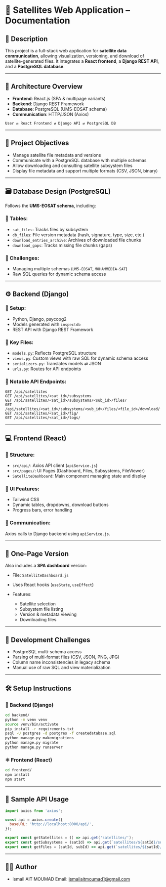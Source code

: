 # 📡 Satellites Web Application – Documentation

## 📝 Description

This project is a full-stack web application for **satellite data communication**, allowing visualization, versioning, and download of satellite-generated files. It integrates a **React frontend**, a **Django REST API**, and a **PostgreSQL database**.

---

## 🧩 Architecture Overview

* **Frontend**: React.js (SPA & multipage variants)
* **Backend**: Django REST Framework
* **Database**: PostgreSQL (UMS-EOSAT schema)
* **Communication**: HTTP/JSON (Axios)

```text
User ⇄ React Frontend ⇄ Django API ⇄ PostgreSQL DB
```

---

## 🎯 Project Objectives

* Manage satellite file metadata and versions
* Communicate with a PostgreSQL database with multiple schemas
* Allow downloading and consulting satellite subsystem files
* Display file metadata and support multiple formats (CSV, JSON, binary)

---

## 🗃️ Database Design (PostgreSQL)

Follows the **UMS-EOSAT schema**, including:

### 🧱 Tables:

* `sat_files`: Tracks files by subsystem
* `db_files`: File version metadata (hash, signature, type, size, etc.)
* `download_entries_archive`: Archives of downloaded file chunks
* `download_gaps`: Tracks missing file chunks (gaps)

### 🔄 Challenges:

* Managing multiple schemas (`UM5-EOSAT`, `MOHAMMEDIA-SAT`)
* Raw SQL queries for dynamic schema access

---

## ⚙️ Backend (Django)

### 🔨 Setup:

* Python, Django, psycopg2
* Models generated with `inspectdb`
* REST API with Django REST Framework

### 🔧 Key Files:

* `models.py`: Reflects PostgreSQL structure
* `views.py`: Custom views with raw SQL for dynamic schema access
* `serializers.py`: Translates models ⇄ JSON
* `urls.py`: Routes for API endpoints

### 📡 Notable API Endpoints:

```
GET /api/satellites
GET /api/satellites/<sat_id>/subsystems
GET /api/satellites/<sat_id>/subsystems/<sub_id>/files/
GET /api/satellites/<sat_id>/subsystems/<sub_id>/files/<file_id>/download/
GET /api/satellites/<sat_id>/fig/
GET /api/satellites/<sat_id>/logs/
```

---

## 💻 Frontend (React)

### 🧱 Structure:

* `src/api/`: Axios API client (`apiService.js`)
* `src/pages/`: UI Pages (Dashboard, Files, Subsystems, FileViewer)
* `SatelliteDashboard`: Main component managing state and display

### 🎨 UI Features:

* Tailwind CSS
* Dynamic tables, dropdowns, download buttons
* Progress bars, error handling

### 🔗 Communication:

Axios calls to Django backend using `apiService.js`.

---

## 🧠 One-Page Version

Also includes a **SPA dashboard** version:

* File: `SatelliteDashboard.js`
* Uses React hooks (`useState`, `useEffect`)
* Features:

  * Satellite selection
  * Subsystem file listing
  * Version & metadata viewing
  * Downloading files

---

## 🚧 Development Challenges

* PostgreSQL multi-schema access
* Parsing of multi-format files (CSV, JSON, PNG, JPG)
* Column name inconsistencies in legacy schema
* Manual use of raw SQL and view materialization

---

## 🛠️ Setup Instructions

### 🔁 Backend (Django)

```bash
cd backend/
python -m venv venv
source venv/bin/activate
pip install -r requirements.txt
psql -U postgres -d postgres -f createdatabase.sql
python manage.py makemigrations
python manage.py migrate
python manage.py runserver
```

### ⚛️ Frontend (React)

```bash
cd frontend/
npm install
npm start
```

---

## 🧪 Sample API Usage

```js
import axios from 'axios';

const api = axios.create({
  baseURL: 'http://localhost:8000/api/',
});

export const getSatellites = () => api.get('satellites/');
export const getSubsystems = (satId) => api.get(`satellites/${satId}/subsystems/`);
export const getFiles = (satId, subId) => api.get(`satellites/${satId}/subsystems/${subId}/files/`);
```

---

## 👨‍💻 Author

* Ismail AIT MOUMAD
Email: ismailaitmoumad1@gmail.com